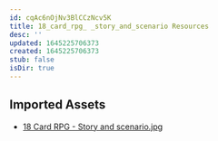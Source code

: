 ```yaml
---
id: cqAc6nOjNv3BlCCzNcv5K
title: 18_card_rpg_ _story_and_scenario Resources
desc: ''
updated: 1645225706373
created: 1645225706373
stub: false
isDir: true
---
```

## Imported Assets
- [18 Card RPG - Story and scenario.jpg](/assets/18-card-rpg---story-and-scenario-Z9rNOiiTeMYj.jpg)
